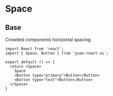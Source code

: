 # Space

## Base

Crowded components horizontal spacing.

```tsx
import React from 'react';
import { Space, Button } from 'yuan-react-ui';

export default () => {
  return <Space>
    Space
    <Button type="primary">Button</Button>
    <Button type="text">Button</Button>
  </Space>
}

```
